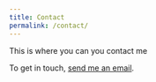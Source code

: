 ```yaml
---
title: Contact
permalink: /contact/
---
```


This is where you can you contact me

To get in touch, [send me an email](mailto:{{site.email}}).
